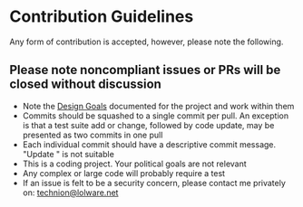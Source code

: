 # Contribution Guidelines

Any form of contribution is accepted, however, please note the following.

## Please note noncompliant issues or PRs will be closed without discussion

- Note the [Design Goals](https://github.com/technion/ruby-argon2/blob/master/README.md#design) documented for the project and work within them
- Commits should be squashed to a single commit per pull. An exception is that a test suite add or change, followed by code update, may be presented as two commits in one pull
- Each individual commit should have a descriptive commit message. "Update <file>" is not suitable
- This is a coding project. Your political goals are not relevant
- Any complex or large code will probably require a test
- If an issue is felt to be a security concern, please contact me privately on: technion@lolware.net
